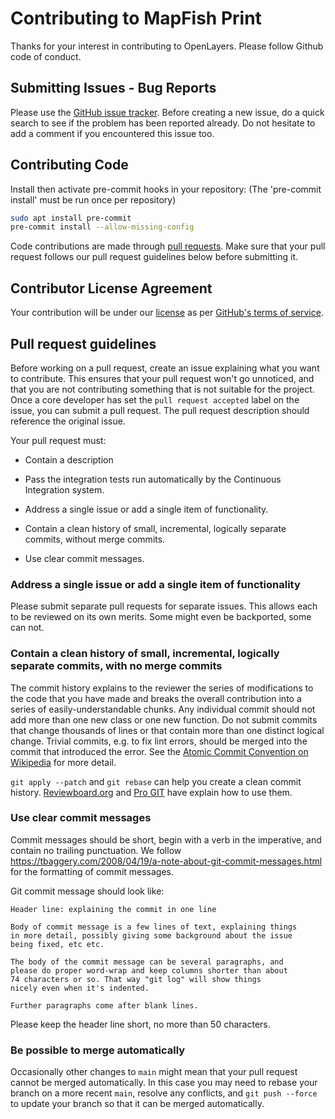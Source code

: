 # Contributing to MapFish Print

Thanks for your interest in contributing to OpenLayers. Please follow Github code of conduct.

## Submitting Issues - Bug Reports

Please use the [GitHub issue tracker](https://github.com/mapfish/mapfish-print/issues). Before creating a new issue, do a quick search to see if the problem has been reported already. Do not hesitate to add a comment if you encountered this issue too.

## Contributing Code

Install then activate pre-commit hooks in your repository:
(The 'pre-commit install' must be run once per repository)

```bash
sudo apt install pre-commit
pre-commit install --allow-missing-config
```

Code contributions are made through [pull requests](https://help.github.com/articles/using-pull-requests). Make sure that your pull request follows our pull request guidelines below before submitting it.

## Contributor License Agreement

Your contribution will be under our [license](https://github.com/mapfish/mapfish-print?tab=BSD-2-Clause-1-ov-file) as per [GitHub's terms of service](https://help.github.com/articles/github-terms-of-service/#6-contributions-under-repository-license).

## Pull request guidelines

Before working on a pull request, create an issue explaining what you want to contribute. This ensures that your pull request won't go unnoticed, and that you are not contributing something that is not suitable for the project. Once a core developer has set the `pull request accepted` label on the issue, you can submit a pull request. The pull request description should reference the original issue.

Your pull request must:

- Contain a description

- Pass the integration tests run automatically by the Continuous Integration system.

- Address a single issue or add a single item of functionality.

- Contain a clean history of small, incremental, logically separate commits, without merge commits.

- Use clear commit messages.

### Address a single issue or add a single item of functionality

Please submit separate pull requests for separate issues. This allows each to
be reviewed on its own merits. Some might even be backported, some can not.

### Contain a clean history of small, incremental, logically separate commits, with no merge commits

The commit history explains to the reviewer the series of modifications to the
code that you have made and breaks the overall contribution into a series of
easily-understandable chunks. Any individual commit should not add more than
one new class or one new function. Do not submit commits that change thousands
of lines or that contain more than one distinct logical change. Trivial
commits, e.g. to fix lint errors, should be merged into the commit that
introduced the error. See the [Atomic Commit Convention on Wikipedia](https://en.wikipedia.org/wiki/Atomic_commit#Atomic_Commit_Convention) for more detail.

`git apply --patch` and `git rebase` can help you create a clean commit
history.
[Reviewboard.org](https://www.reviewboard.org/docs/codebase/dev/git/clean-commits/)
and [Pro GIT](https://git-scm.com/book/en/Git-Tools-Rewriting-History) have
explain how to use them.

### Use clear commit messages

Commit messages should be short, begin with a verb in the imperative, and
contain no trailing punctuation. We follow
https://tbaggery.com/2008/04/19/a-note-about-git-commit-messages.html
for the formatting of commit messages.

Git commit message should look like:

    Header line: explaining the commit in one line

    Body of commit message is a few lines of text, explaining things
    in more detail, possibly giving some background about the issue
    being fixed, etc etc.

    The body of the commit message can be several paragraphs, and
    please do proper word-wrap and keep columns shorter than about
    74 characters or so. That way "git log" will show things
    nicely even when it's indented.

    Further paragraphs come after blank lines.

Please keep the header line short, no more than 50 characters.

### Be possible to merge automatically

Occasionally other changes to `main` might mean that your pull request cannot
be merged automatically. In this case you may need to rebase your branch on a
more recent `main`, resolve any conflicts, and `git push --force` to update
your branch so that it can be merged automatically.
